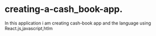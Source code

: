# creating-a-cash_book-app.
In this application  i am creating cash-book app and the language using React.js,javascript,htlm
